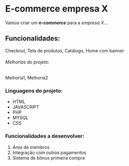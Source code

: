 # E-commerce empresa X

Vamos criar um **e-commerce** para a *empresa X*...

## Funcionalidades:

Checkout, Tela de produtos, Catálogo, Home com banner

###### Melhorias do projeto:

Melhoria1, Melhoria2

### Linguagens do projeto:

* HTML
* JAVASCRIPT
* PHP
* MYSQL
* CSS

### Funcionalidades a desenvolver:

1. Área de membros
2. Integração com outros pagamentos
3. Sistema de bônus primeira compra